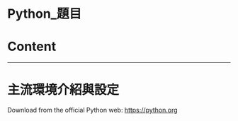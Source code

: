 # Python_題目 

#  Content
***

# 主流環境介紹與設定










Download from the official Python web: https://python.org


